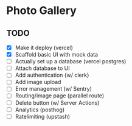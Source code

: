 # Photo Gallery

## TODO

- [x] Make it deploy (vercel)
- [x] Scaffold basic UI with mock data
- [ ] Actually set up a database (vercel postgres)
- [ ] Attach database to UI
- [ ] Add authentication {w/ clerk}
- [ ] Add image upload
- [ ] Error management (w/ Sentry)
- [ ] Routing/image page (parallel route)
- [ ] Delete button (w/ Server Actions)
- [ ] Analytics (posthog)
- [ ] Ratelimiting (upstash)
